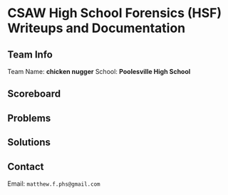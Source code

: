 # CSAW High School Forensics (HSF) Writeups and Documentation

## Team Info
Team Name: **chicken nugger**
School: **Poolesville High School**

## Scoreboard


## Problems


## Solutions


## Contact
Email: ``matthew.f.phs@gmail.com``

